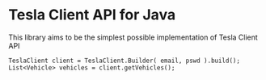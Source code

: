 # Tesla Client API for Java

This library aims to be the simplest possible implementation of Tesla Client API

```
TeslaClient client = TeslaClient.Builder( email, pswd ).build();
List<Vehicle> vehicles = client.getVehicles();
```
